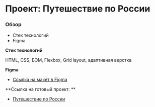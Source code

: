 # Проект: Путешествие по России 

### Обзор 

* Стек технологий 
* Figma 
 
**Стек технологий** 

HTML, CSS, БЭМ, Flexbox, Grid layout, адаптивная верстка 

**Figma** 

* [Ссылка на макет в Figma](https://www.figma.com/file/5S2WSbEFL6awjVWJ0NWL8Q/Sprint-3_-Russia-_-desktop-mobile?node-id=28503%3A0) 

**Ссылка на готовый проект: **

* [Путешествие по России](https://nvstif.github.io/russian-travel/index.html)

